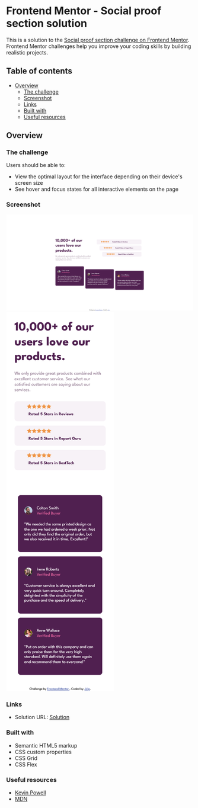 # Frontend Mentor - Social proof section solution

This is a solution to the [Social proof section challenge on Frontend Mentor](https://www.frontendmentor.io/challenges/social-proof-section-6e0qTv_bA). Frontend Mentor challenges help you improve your coding skills by building realistic projects. 

## Table of contents

- [Overview](#overview)
  - [The challenge](#the-challenge)
  - [Screenshot](#screenshot)
  - [Links](#links)
  - [Built with](#built-with)
  - [Useful resources](#useful-resources)



## Overview

### The challenge

Users should be able to:

- View the optimal layout for the interface depending on their device's screen size
- See hover and focus states for all interactive elements on the page

### Screenshot

![desktop](./screenshots/solution-desktop.png)
![mobile](./screenshots/solution-mobile.png) 



### Links

- Solution URL: [Solution](https://jirip1.github.io/Frontendmentor/social-proof-section) 


### Built with

- Semantic HTML5 markup
- CSS custom properties
- CSS Grid
- CSS Flex


### Useful resources

- [Kevin Powell](https://www.youtube.com/@KevinPowell)
- [MDN](https://developer.mozilla.org/en-US/)
